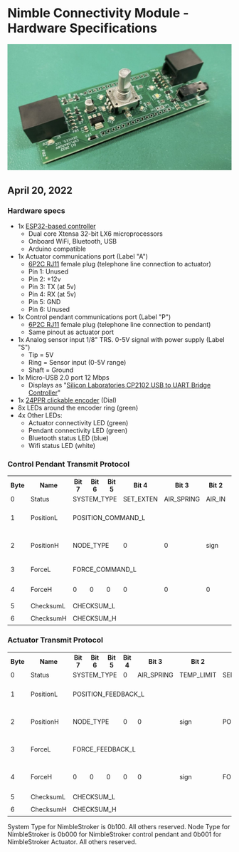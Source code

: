 # Nimble Connectivity Module - Hardware Specifications

![Controller module board image](./nimble-controller-module-board.jpg)

## April 20, 2022

### Hardware specs
- 1x [ESP32-based controller](https://www.espressif.com/en/products/socs/esp32) 
    - Dual core Xtensa 32-bit LX6 microprocessors
    - Onboard WiFi, Bluetooth, USB
    - Arduino compatible
- 1x Actuator communications port (Label "A")
    - [6P2C RJ11](https://en.wikipedia.org/wiki/Registered_jack#RJ11,_RJ14,_RJ25_wiring) female plug (telephone line connection to actuator)
    - Pin 1: Unused
    - Pin 2: +12v
    - Pin 3: TX (at 5v)
    - Pin 4: RX (at 5v)
    - Pin 5: GND
    - Pin 6: Unused
- 1x Control pendant communications port (Label "P")
    - [6P2C RJ11](https://en.wikipedia.org/wiki/Registered_jack#RJ11,_RJ14,_RJ25_wiring) female plug (telephone line connection to pendant)
    - Same pinout as actuator port
- 1x Analog sensor input 1/8" TRS. 0-5V signal with power supply (Label "S")
    - Tip = 5V 
    - Ring = Sensor input (0-5V range) 
    - Shaft = Ground
- 1x Micro-USB 2.0 port 12 Mbps
    - Displays as "[Silicon Laboratories CP2102 USB to UART Bridge Controller](https://www.silabs.com/interface/usb-bridges/classic/device.cp2102?tab=techdocs)"
- 1x [24PPR clickable encoder](https://howtomechatronics.com/tutorials/arduino/rotary-encoder-works-use-arduino/) (Dial)
- 8x LEDs around the encoder ring (green)
- 4x Other LEDs:
    - Actuator connectivity LED (green)
    - Pendant connectivity LED (green)
    - Bluetooth status LED (blue)
    - Wifi status LED (white)

### Control Pendant Transmit Protocol

<table>
  <tr>
    <th>Byte</th>
    <th>Name</th>
    <th>Bit 7</th>
    <th>Bit 6</th>
    <th>Bit 5</th>
    <th>Bit 4</th>
    <th>Bit 3</th>
    <th>Bit 2</th>
    <th>Bit 1</th>
    <th>Bit 0</th>
    <th>Description</th>
  </tr>
  <tr>
    <td>0</td>
    <td>Status</td>
    <td colspan="3">SYSTEM_TYPE</td>
    <td>SET_EXTEN</td>
    <td>AIR_SPRING</td>
    <td>AIR_IN</td>
    <td>AIR_OUT</td>
    <td>ACK</td>
    <td>Status Byte</td>
  </tr>
  <tr>
    <td>1</td>
    <td>PositionL</td>
    <td colspan="8">POSITION_COMMAND_L</td>
    <td rowspan="2">Position command bytes (10 bits, -1000 to 1000 with sign bit)</td>
  </tr>
  <tr>
    <td>2</td>
    <td>PositionH</td>
    <td colspan="3">NODE_TYPE</td>
    <td>0</td>
    <td>0</td>
    <td>sign</td>
    <td colspan="2">POSITION_COMMAND_H</td>
  </tr>
  <tr>
    <td>3</td>
    <td>ForceL</td>
    <td colspan="8">FORCE_COMMAND_L</td>
    <td rowspan="2">Force command bytes (10 bits, 0 to 1023)</td>
  </tr>
  <tr>
    <td>4</td>
    <td>ForceH</td>
    <td>0</td>
    <td>0</td>
    <td>0</td>
    <td>0</td>
    <td>0</td>
    <td>0</td>
    <td colspan="2">FORCE_COMMAND_H</td>
  </tr>
  <tr>
    <td>5</td>
    <td>ChecksumL</td>
    <td colspan="8">CHECKSUM_L</td>
    <td rowspan="2">Simple Sum of bytes 0-4</td>
  </tr>
  <tr>
    <td>6</td>
    <td>ChecksumH</td>
    <td colspan="8">CHECKSUM_H</td>
  </tr>
</table>

### Actuator Transmit Protocol

<table>
  <tr>
    <th>Byte</th>
    <th>Name</th>
    <th>Bit 7</th>
    <th>Bit 6</th>
    <th>Bit 5</th>
    <th>Bit 4</th>
    <th>Bit 3</th>
    <th>Bit 2</th>
    <th>Bit 1</th>
    <th>Bit 0</th>
    <th>Description</th>
  </tr>
  <tr>
    <td>0</td>
    <td>Status</td>
    <td colspan="3">SYSTEM_TYPE</td>
    <td>0</td>
    <td>AIR_SPRING</td>
    <td>TEMP_LIMIT</td>
    <td>SENSOR_FAULT</td>
    <td>ACK</td>
    <td>Status Byte</td>
  </tr>
  <tr>
    <td>1</td>
    <td>PositionL</td>
    <td colspan="8">POSITION_FEEDBACK_L</td>
    <td rowspan="2">Position feedback bytes (10 bits, -1000 to 1000  with sign bit)</td>
  </tr>
  <tr>
    <td>2</td>
    <td>PositionH</td>
    <td colspan="3">NODE_TYPE</td>
    <td>0</td>
    <td>0</td>
    <td>sign</td>
    <td colspan="2">POSITION_FEEDBACK_H</td>
  </tr>
  <tr>
    <td>3</td>
    <td>ForceL</td>
    <td colspan="8">FORCE_FEEDBACK_L</td>
    <td rowspan="2">Force feedback bytes (10 bits, -1023 to 1023  with sign bit)</td>
  </tr>
  <tr>
    <td>4</td>
    <td>ForceH</td>
    <td>0</td>
    <td>0</td>
    <td>0</td>
    <td>0</td>
    <td>0</td>
    <td>sign</td>
    <td colspan="2">FORCE_FEEDBACK_H</td>
  </tr>
  <tr>
    <td>5</td>
    <td>ChecksumL</td>
    <td colspan="8">CHECKSUM_L</td>
    <td rowspan="2">Simple Sum of bytes 0-4</td>
  </tr>
  <tr>
    <td>6</td>
    <td>ChecksumH</td>
    <td colspan="8">CHECKSUM_H</td>
  </tr>
</table>

System Type for NimbleStroker is 0b100. All others reserved.
Node Type for NimbleStroker is 0b000 for NimbleStroker control pendant and 0b001 for NimbleStroker Actuator. All others reserved.
